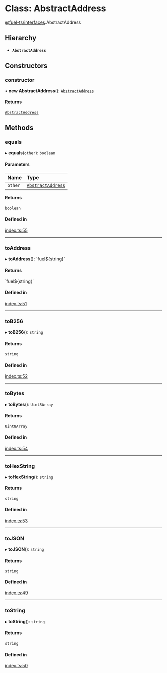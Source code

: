 # Class: AbstractAddress

[@fuel-ts/interfaces](/api/Interfaces/index.md).AbstractAddress

## Hierarchy

- **`AbstractAddress`**

## Constructors

### constructor

• **new AbstractAddress**(): [`AbstractAddress`](/api/Interfaces/AbstractAddress.md)

#### Returns

[`AbstractAddress`](/api/Interfaces/AbstractAddress.md)

## Methods

### equals

▸ **equals**(`other`): `boolean`

#### Parameters

| Name | Type |
| :------ | :------ |
| `other` | [`AbstractAddress`](/api/Interfaces/AbstractAddress.md) |

#### Returns

`boolean`

#### Defined in

[index.ts:55](https://github.com/FuelLabs/fuels-ts/blob/d858fa1d/packag/api/src/index.ts#L55)

___

### toAddress

▸ **toAddress**(): \`fuel${string}\`

#### Returns

\`fuel${string}\`

#### Defined in

[index.ts:51](https://github.com/FuelLabs/fuels-ts/blob/d858fa1d/packag/api/src/index.ts#L51)

___

### toB256

▸ **toB256**(): `string`

#### Returns

`string`

#### Defined in

[index.ts:52](https://github.com/FuelLabs/fuels-ts/blob/d858fa1d/packag/api/src/index.ts#L52)

___

### toBytes

▸ **toBytes**(): `Uint8Array`

#### Returns

`Uint8Array`

#### Defined in

[index.ts:54](https://github.com/FuelLabs/fuels-ts/blob/d858fa1d/packag/api/src/index.ts#L54)

___

### toHexString

▸ **toHexString**(): `string`

#### Returns

`string`

#### Defined in

[index.ts:53](https://github.com/FuelLabs/fuels-ts/blob/d858fa1d/packag/api/src/index.ts#L53)

___

### toJSON

▸ **toJSON**(): `string`

#### Returns

`string`

#### Defined in

[index.ts:49](https://github.com/FuelLabs/fuels-ts/blob/d858fa1d/packag/api/src/index.ts#L49)

___

### toString

▸ **toString**(): `string`

#### Returns

`string`

#### Defined in

[index.ts:50](https://github.com/FuelLabs/fuels-ts/blob/d858fa1d/packag/api/src/index.ts#L50)
